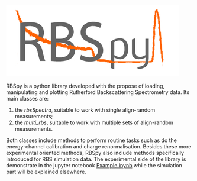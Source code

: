 
![logo](https://github.com/CoolQuark/RBSpy/blob/main/logo/logo.jpg)

RBSpy is a python library developed with the propose of loading, manipulating and plotting Rutherford Backscattering Spectrometry data. Its main classes are:
1. the *rbsSpectra*, suitable to work with single align-random measurements;
2. the *multi_rbs*, suitable to work with multiple sets of align-random measurements.

Both classes include methods to perform routine tasks such as do the energy-channel calibration and charge renormalisation. Besides these more experimental oriented methods, RBSpy also include methods specifically introduced for RBS simulation data. The experimental side of the library is demonstrate in the jupyter notebook [Example.ipynb]( https://github.com/CoolQuark/RBSpy/blob/main/Example.ipynb) while the simulation part will be explained elsewhere.
